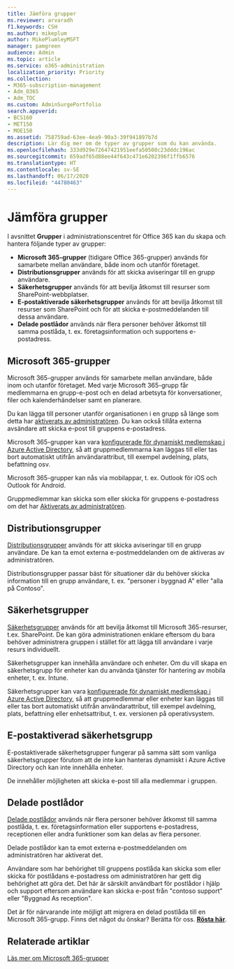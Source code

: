 ```yaml
---
title: Jämföra grupper
ms.reviewer: arvaradh
f1.keywords: CSH
ms.author: mikeplum
author: MikePlumleyMSFT
manager: pamgreen
audience: Admin
ms.topic: article
ms.service: o365-administration
localization_priority: Priority
ms.collection:
- M365-subscription-management
- Adm_O365
- Adm_TOC
ms.custom: AdminSurgePortfolio
search.appverid:
- BCS160
- MET150
- MOE150
ms.assetid: 758759ad-63ee-4ea9-90a3-39f941897b7d
description: Lär dig mer om de typer av grupper som du kan använda.
ms.openlocfilehash: 333d929e72647421951eefa50508c23dddc196ac
ms.sourcegitcommit: 659adf65d88ee44f643c471e6202396f1ffb6576
ms.translationtype: HT
ms.contentlocale: sv-SE
ms.lasthandoff: 06/17/2020
ms.locfileid: "44780463"
---
```

# <a name="compare-groups"></a>Jämföra grupper

I avsnittet **Grupper** i administrationscentret för Office 365 kan du skapa och hantera följande typer av grupper: 

- **Microsoft 365-grupper** (tidigare Office 365-grupper) används för samarbete mellan användare, både inom och utanför företaget.
- **Distributionsgrupper** används för att skicka aviseringar till en grupp användare.
- **Säkerhetsgrupper** används för att bevilja åtkomst till resurser som SharePoint-webbplatser.
- **E-postaktiverade säkerhetsgrupper** används för att bevilja åtkomst till resurser som SharePoint och för att skicka e-postmeddelanden till dessa användare.
- **Delade postlådor** används när flera personer behöver åtkomst till samma postlåda, t. ex. företagsinformation och supportens e-postadress.

## <a name="microsoft-365-groups"></a>Microsoft 365-grupper

Microsoft 365-grupper används för samarbete mellan användare, både inom och utanför företaget. Med varje Microsoft 365-grupp får medlemmarna en grupp-e-post och en delad arbetsyta för konversationer, filer och kalenderhändelser samt en planerare.

Du kan lägga till personer utanför organisationen i en grupp så länge som detta har [aktiverats av administratören](manage-guest-access-in-groups.md). Du kan också tillåta externa avsändare att skicka e-post till gruppens e-postadress.

Microsoft 365-grupper kan vara [konfigurerade för dynamiskt medlemskap i Azure Active Directory](https://docs.microsoft.com/azure/active-directory/users-groups-roles/groups-change-type), så att gruppmedlemmarna kan läggas till eller tas bort automatiskt utifrån användarattribut, till exempel avdelning, plats, befattning osv.

Microsoft 365-grupper kan nås via mobilappar, t. ex. Outlook för iOS och Outlook för Android.

Gruppmedlemmar kan skicka som eller skicka för gruppens e-postadress om det har [Aktiverats av administratören](allow-members-to-send-as-or-send-on-behalf-of-group.md).

## <a name="distribution-groups"></a>Distributionsgrupper

[Distributionsgrupper](https://docs.microsoft.com/exchange/recipients-in-exchange-online/manage-distribution-groups/manage-distribution-groups) används för att skicka aviseringar till en grupp användare. De kan ta emot externa e-postmeddelanden om de aktiveras av administratören.

Distributionsgrupper passar bäst för situationer där du behöver skicka information till en grupp användare, t. ex. "personer i byggnad A" eller "alla på Contoso".

## <a name="security-groups"></a>Säkerhetsgrupper

[Säkerhetsgrupper](../email/create-edit-or-delete-a-security-group.md) används för att bevilja åtkomst till Microsoft 365-resurser, t.ex. SharePoint. De kan göra administrationen enklare eftersom du bara behöver administrera gruppen i stället för att lägga till användare i varje resurs individuellt.

Säkerhetsgrupper kan innehålla användare och enheter. Om du vill skapa en säkerhetsgrupp för enheter kan du använda tjänster för hantering av mobila enheter, t. ex. Intune.

Säkerhetsgrupper kan vara [konfigurerade för dynamiskt medlemskap i Azure Active Directory](https://docs.microsoft.com/azure/active-directory/users-groups-roles/groups-change-type), så att gruppmedlemmar eller enheter kan läggas till eller tas bort automatiskt utifrån användarattribut, till exempel avdelning, plats, befattning eller enhetsattribut, t. ex. versionen på operativsystem.

## <a name="mail-enabled-security-groups"></a>E-postaktiverad säkerhetsgrupp

E-postaktiverade säkerhetsgrupper fungerar på samma sätt som vanliga säkerhetsgrupper förutom att de inte kan hanteras dynamiskt i Azure Active Directory och kan inte innehålla enheter.

De innehåller möjligheten att skicka e-post till alla medlemmar i gruppen.

## <a name="shared-mailboxes"></a>Delade postlådor

[Delade postlådor](../email/create-a-shared-mailbox.md) används när flera personer behöver åtkomst till samma postlåda, t. ex. företagsinformation eller supportens e-postadress, receptionen eller andra funktioner som kan delas av flera personer.

Delade postlådor kan ta emot externa e-postmeddelanden om administratören har aktiverat det.

Användare som har behörighet till gruppens postlåda kan skicka som eller skicka för postlådans e-postadress om administratören har gett dig behörighet att göra det. Det här är särskilt användbart för postlådor i hjälp och support eftersom användare kan skicka e-post från "contoso support" eller "Byggnad As reception".

Det är för närvarande inte möjligt att migrera en delad postlåda till en Microsoft 365-grupp. Finns det något du önskar? Berätta för oss. **[Rösta här](https://go.microsoft.com/fwlink/?linkid=871518)**.

## <a name="related-articles"></a>Relaterade artiklar

[Läs mer om Microsoft 365-grupper](https://support.microsoft.com/office/b565caa1-5c40-40ef-9915-60fdb2d97fa2)
